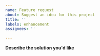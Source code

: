 ```yaml
---
name: Feature request
about: Suggest an idea for this project
title: ''
labels: enhancement
assignees: ''

---
```


**Describe the solution you'd like**
